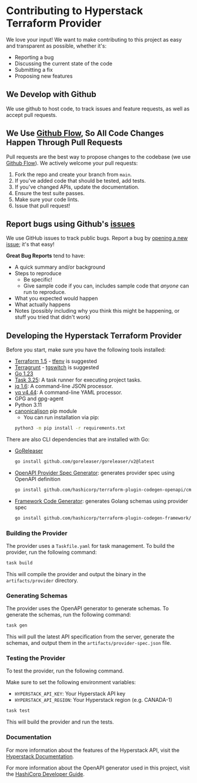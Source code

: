 # Contributing to Hyperstack Terraform Provider

We love your input! We want to make contributing to this project as easy and transparent as possible, whether it's:

- Reporting a bug
- Discussing the current state of the code
- Submitting a fix
- Proposing new features

## We Develop with Github

We use github to host code, to track issues and feature requests, as well as accept pull requests.

## We Use [Github Flow](https://guides.github.com/introduction/flow/index.html), So All Code Changes Happen Through Pull Requests

Pull requests are the best way to propose changes to the codebase (we use [Github Flow](https://guides.github.com/introduction/flow/index.html)). We actively welcome your pull requests:

1. Fork the repo and create your branch from `main`.
2. If you've added code that should be tested, add tests.
3. If you've changed APIs, update the documentation.
4. Ensure the test suite passes.
5. Make sure your code lints.
6. Issue that pull request!

## Report bugs using Github's [issues](https://github.com/NexGenCloud/terraform-provider-hyperstack/issues)

We use GitHub issues to track public bugs. Report a bug by [opening a new issue](); it's that easy!

**Great Bug Reports** tend to have:

- A quick summary and/or background
- Steps to reproduce
  - Be specific!
  - Give sample code if you can, includes sample code that _anyone_ can run to reproduce.
- What you expected would happen
- What actually happens
- Notes (possibly including why you think this might be happening, or stuff you tried that didn't work)

## Developing the Hyperstack Terraform Provider

Before you start, make sure you have the following tools installed:

- [Terraform 1.5](https://developer.hashicorp.com/terraform/install) - [tfenv](https://github.com/tfutils/tfenv) is suggested
- [Terragrunt](https://terragrunt.gruntwork.io/) - [tgswitch](https://tgswitch.warrensbox.com/) is suggested
- [Go 1.23](https://golang.org/dl/)
- [Task 3.25](https://taskfile.dev/installation/): A task runner for executing project tasks.
- [jq 1.6](https://jqlang.github.io/jq/download/): A command-line JSON processor.
- [yq v4.44](https://github.com/mikefarah/yq/): A command-line YAML processor.
- GPG and gpg-agent
- Python 3.11
- [canonicaljson](https://pypi.org/project/canonicaljson/) pip module
  - You can run installation via pip:
  ```bash
  python3 -m pip install -r requirements.txt
  ```

There are also CLI dependencies that are installed with Go:

- [GoReleaser](https://goreleaser.com/)
  ```bash
  go install github.com/goreleaser/goreleaser/v2@latest
  ```
- [OpenAPI Provider Spec Generator](https://developer.hashicorp.com/terraform/plugin/code-generation/openapi-generator): generates provider spec using OpenAPI definition
  ```bash
  go install github.com/hashicorp/terraform-plugin-codegen-openapi/cmd/tfplugingen-openapi@latest
  ```
- [Framework Code Generator](https://developer.hashicorp.com/terraform/plugin/code-generation/framework-generator): generates Golang schemas using provider spec
  ```bash
  go install github.com/hashicorp/terraform-plugin-codegen-framework/cmd/tfplugingen-framework@latest
  ```

### Building the Provider

The provider uses a `Taskfile.yaml` for task management. To build the provider, run the following command:

```bash
task build
```

This will compile the provider and output the binary in the `artifacts/provider` directory.

### Generating Schemas

The provider uses the OpenAPI generator to generate schemas. To generate the schemas, run the following command:

```bash
task gen
```

This will pull the latest API specification from the server, generate the schemas, and output them in the `artifacts/provider-spec.json` file.

### Testing the Provider

To test the provider, run the following command.

Make sure to set the following environment variables:

- `HYPERSTACK_API_KEY`: Your Hyperstack API key
- `HYPERSTACK_API_REGION`: Your Hyperstack region (e.g. CANADA-1)

```bash
task test
```

This will build the provider and run the tests.

### Documentation

For more information about the features of the Hyperstack API, visit the [Hyperstack Documentation](https://infrahub-doc.nexgencloud.com/docs/features/).

For more information about the OpenAPI generator used in this project, visit the [HashiCorp Developer Guide](https://developer.hashicorp.com/terraform/plugin/code-generation/openapi-generator).
